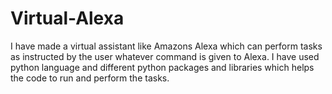 # Virtual-Alexa
I have made a virtual assistant like Amazons Alexa which can perform tasks as instructed by the user
whatever command is given to Alexa. I have used python language and different python packages and libraries
which helps the code to run and perform the tasks. 
